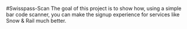 #Swisspass-Scan
The goal of this project is to show how, using a simple bar code scanner, you can make the signup experience for services like Snow & Rail much better.
